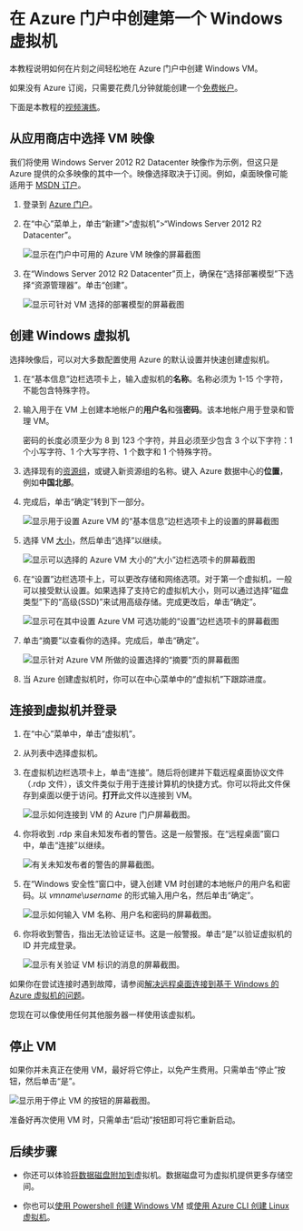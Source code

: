 <!-- ARM -->

<properties
	pageTitle="创建第一个 Windows VM | Azure"
	description="了解如何使用 Azure 门户创建第一个 Windows 虚拟机。"
	keywords="Windows 虚拟机,创建虚拟机,虚拟计算机,设置虚拟机"
	services="virtual-machines-windows"
	documentationCenter=""
	authors="cynthn"
	manager="timlt"
	editor=""
	tags="azure-resource-manager"/>
<tags 
	ms.service="virtual-machines-windows"
	ms.date="05/05/2016"
	wacn.date=""/>

# 在 Azure 门户中创建第一个 Windows 虚拟机

本教程说明如何在片刻之间轻松地在 Azure 门户中创建 Windows VM。

如果没有 Azure 订阅，只需要花费几分钟就能创建一个[免费帐户](https://azure.microsoft.com/free/)。

下面是本教程的[视频演练](https://channel9.msdn.com/Blogs/Azure-Documentation-Shorts/Create-A-Virtual-Machine-Running-Windows-In-The-Azure-Preview-Portal)。


## 从应用商店中选择 VM 映像

我们将使用 Windows Server 2012 R2 Datacenter 映像作为示例，但这只是 Azure 提供的众多映像的其中一个。映像选择取决于订阅。例如，桌面映像可能适用于 [MSDN 订户](https://azure.microsoft.com/pricing/member-offers/msdn-benefits-details/?WT.mc_id=A261C142F)。

1. 登录到 [Azure 门户](https://portal.azure.cn)。

2. 在“中心”菜单上，单击“新建”>“虚拟机”>“Windows Server 2012 R2 Datacenter”。

	![显示在门户中可用的 Azure VM 映像的屏幕截图](./media/virtual-machines-windows-hero-tutorial/marketplace-new.png)


3. 在“Windows Server 2012 R2 Datacenter”页上，确保在“选择部署模型”下选择“资源管理器”。单击“创建”。

	![显示可针对 VM 选择的部署模型的屏幕截图](./media/virtual-machines-windows-hero-tutorial/deployment-model.png)

## 创建 Windows 虚拟机

选择映像后，可以对大多数配置使用 Azure 的默认设置并快速创建虚拟机。

1. 在“基本信息”边栏选项卡上，输入虚拟机的**名称**。名称必须为 1-15 个字符，不能包含特殊字符。

2. 输入用于在 VM 上创建本地帐户的**用户名**和强**密码**。该本地帐户用于登录和管理 VM。

	密码的长度必须至少为 8 到 123 个字符，并且必须至少包含 3 个以下字符：1 个小写字符、1 个大写字符、1 个数字和 1 个特殊字符。


3. 选择现有的[资源组](/documentation/articles/resource-group-overview#resource-groups)，或键入新资源组的名称。键入 Azure 数据中心的**位置**，例如**中国北部**。

4. 完成后，单击“确定”转到下一部分。

	![显示用于设置 Azure VM 的“基本信息”边栏选项卡上的设置的屏幕截图](./media/virtual-machines-windows-hero-tutorial/basics-blade.png)

	
5. 选择 VM [大小](/documentation/articles/virtual-machines-windows-sizes)，然后单击“选择”以继续。

	![显示可以选择的 Azure VM 大小的“大小”边栏选项卡的屏幕截图](./media/virtual-machines-windows-hero-tutorial/size-blade.png)

6. 在“设置”边栏选项卡上，可以更改存储和网络选项。对于第一个虚拟机，一般可以接受默认设置。如果选择了支持它的虚拟机大小，则可以通过选择“磁盘类型”下的“高级(SSD)”来试用高级存储。完成更改后，单击“确定”。

	![显示可在其中设置 Azure VM 可选功能的“设置”边栏选项卡的屏幕截图](./media/virtual-machines-windows-hero-tutorial/settings-blade.png)

7. 单击“摘要”以查看你的选择。完成后，单击“确定”。

	![显示针对 Azure VM 所做的设置选择的“摘要”页的屏幕截图](./media/virtual-machines-windows-hero-tutorial/summary-blade.png)

8. 当 Azure 创建虚拟机时，你可以在中心菜单中的“虚拟机”下跟踪进度。


## 连接到虚拟机并登录

1.	在“中心”菜单中，单击“虚拟机”。

2.	从列表中选择虚拟机。

3. 在虚拟机边栏选项卡上，单击“连接”。随后将创建并下载远程桌面协议文件（.rdp 文件），该文件类似于用于连接计算机的快捷方式。你可以将此文件保存到桌面以便于访问。**打开**此文件以连接到 VM。

	![显示如何连接到 VM 的 Azure 门户屏幕截图。](./media/virtual-machines-windows-hero-tutorial/connect.png)

4. 你将收到 .rdp 来自未知发布者的警告。这是一般警报。在“远程桌面”窗口中，单击“连接”以继续。

	![有关未知发布者的警告的屏幕截图。](./media/virtual-machines-windows-hero-tutorial/rdp-warn.png)

5. 在“Windows 安全性”窗口中，键入创建 VM 时创建的本地帐户的用户名和密码。以 *vmname*&#92;*username* 的形式输入用户名，然后单击“确定”。

	![显示如何输入 VM 名称、用户名和密码的屏幕截图。](./media/virtual-machines-windows-hero-tutorial/credentials.png)
 	
6.	你将收到警告，指出无法验证证书。这是一般警报。单击“是”以验证虚拟机的 ID 并完成登录。

	![显示有关验证 VM 标识的消息的屏幕截图。](./media/virtual-machines-windows-hero-tutorial/cert-warning.png)


如果你在尝试连接时遇到故障，请参阅[解决远程桌面连接到基于 Windows 的 Azure 虚拟机的问题](/documentation/articles/virtual-machines-windows-troubleshoot-rdp-connection)。

您现在可以像使用任何其他服务器一样使用该虚拟机。

## 停止 VM

如果你并未真正在使用 VM，最好将它停止，以免产生费用。只需单击“停止”按钮，然后单击“是”。

![显示用于停止 VM 的按钮的屏幕截图。](./media/virtual-machines-windows-hero-tutorial/stop-vm.png)
	
准备好再次使用 VM 时，只需单击“启动”按钮即可将它重新启动。


## 后续步骤

* 你还可以体验[将数据磁盘附加到](/documentation/articles/virtual-machines-windows-attach-disk-portal)虚拟机。数据磁盘可为虚拟机提供更多存储空间。

* 你也可以[使用 Powershell 创建 Windows VM](/documentation/articles/virtual-machines-windows-ps-create) 或[使用 Azure CLI 创建 Linux 虚拟机](/documentation/articles/virtual-machines-linux-quick-create-cli)。

<!---HONumber=Mooncake_0613_2016-->
